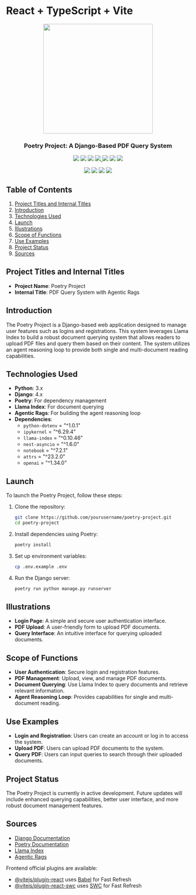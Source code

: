 # React + TypeScript + Vite
<!-- logo -->
<p align="center">
  <img width='300' src="./assets/pdfai.jpg">
</p>

<!-- tag line -->
<h3 align='center'> Poetry Project: A Django-Based PDF Query System </h3>

<!-- primary badges -->
<p align="center">
  <img src='https://img.shields.io/github/package-json/v/yourusername/yourproject?color=blue&label=npm&style=flat' />
  <img src='https://img.shields.io/bundlephobia/minzip/yourproject?color=success&label=size' />
  <img src='https://img.shields.io/npm/dw/yourproject?color=blueviolet' />
  <a href='https://join.slack.com/your-slack-invite'>
    <img src='https://img.shields.io/badge/Chat-Slack-red'>
  </a>
  <img src='https://img.shields.io/github/stars/yourusername/yourproject?style=social&color=%23FFB31A' />
  <img src='https://img.shields.io/github/followers/yourusername?label=Follow&style=social&color=%23FFB31A' />
  <a href='https://twitter.com/intent/tweet?url=https%3A%2F%2Fgithub.com%2Fyourusername%2Fyourproject&via=yourtwitterhandle&text=Check%20out%20this%20awesome%20Poetry%20Project%21&hashtags=python,django,llamaindex'>
    <img src='https://img.shields.io/twitter/url/http/shields.io.svg?style=social'/>
  </a>
</p>

<!-- Coverage badges -->
<p align='center'>
  <img src='https://img.shields.io/badge/Stmts-100%25-success' />
  <img src='https://img.shields.io/badge/Branch-100%25-success' />
  <img src='https://img.shields.io/badge/Funcs-100%25-success' />
  <img src='https://img.shields.io/badge/Lines-100%25-success' />
</p>

## Table of Contents
1. [Project Titles and Internal Titles](#project-titles-and-internal-titles)
2. [Introduction](#introduction)
3. [Technologies Used](#technologies-used)
4. [Launch](#launch)
5. [Illustrations](#illustrations)
6. [Scope of Functions](#scope-of-functions)
7. [Use Examples](#use-examples)
8. [Project Status](#project-status)
9. [Sources](#sources)

## Project Titles and Internal Titles
- **Project Name**: Poetry Project
- **Internal Title**: PDF Query System with Agentic Rags

## Introduction
The Poetry Project is a Django-based web application designed to manage user features such as logins and registrations. This system leverages Llama Index to build a robust document querying system that allows readers to upload PDF files and query them based on their content. The system utilizes an agent reasoning loop to provide both single and multi-document reading capabilities.

## Technologies Used
- **Python**: 3.x
- **Django**: 4.x
- **Poetry**: For dependency management
- **Llama Index**: For document querying
- **Agentic Rags**: For building the agent reasoning loop
- **Dependencies**:
  - `python-dotenv` = "^1.0.1"
  - `ipykernel` = "^6.29.4"
  - `llama-index` = "^0.10.46"
  - `nest-asyncio` = "^1.6.0"
  - `notebook` = "^7.2.1"
  - `attrs` = "^23.2.0"
  - `openai` = "^1.34.0"

## Launch
To launch the Poetry Project, follow these steps:
1. Clone the repository:
    ```bash
    git clone https://github.com/yourusername/poetry-project.git
    cd poetry-project
    ```
2. Install dependencies using Poetry:
    ```bash
    poetry install
    ```
3. Set up environment variables:
    ```bash
    cp .env.example .env
    ```
4. Run the Django server:
    ```bash
    poetry run python manage.py runserver
    ```

## Illustrations
- **Login Page**: A simple and secure user authentication interface.
- **PDF Upload**: A user-friendly form to upload PDF documents.
- **Query Interface**: An intuitive interface for querying uploaded documents.

## Scope of Functions
- **User Authentication**: Secure login and registration features.
- **PDF Management**: Upload, view, and manage PDF documents.
- **Document Querying**: Use Llama Index to query documents and retrieve relevant information.
- **Agent Reasoning Loop**: Provides capabilities for single and multi-document reading.

## Use Examples
- **Login and Registration**: Users can create an account or log in to access the system.
- **Upload PDF**: Users can upload PDF documents to the system.
- **Query PDF**: Users can input queries to search through their uploaded documents.

## Project Status
The Poetry Project is currently in active development. Future updates will include enhanced querying capabilities, better user interface, and more robust document management features.

## Sources
- [Django Documentation](https://docs.djangoproject.com/)
- [Poetry Documentation](https://python-poetry.org/docs/)
- [Llama Index](https://llamaindex.readthedocs.io/)
- [Agentic Rags](https://agenticrags.io/)


Frontend official plugins are available:

- [@vitejs/plugin-react](https://github.com/vitejs/vite-plugin-react/blob/main/packages/plugin-react/README.md) uses [Babel](https://babeljs.io/) for Fast Refresh
- [@vitejs/plugin-react-swc](https://github.com/vitejs/vite-plugin-react-swc) uses [SWC](https://swc.rs/) for Fast Refresh
